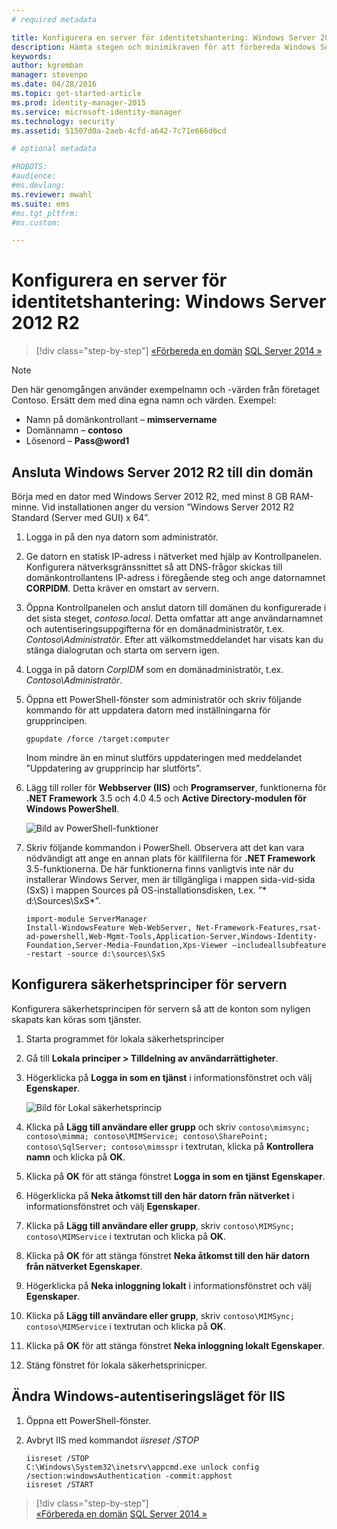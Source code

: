 ```yaml
---
# required metadata

title: Konfigurera en server för identitetshantering: Windows Server 2012 R2 | Microsoft Identity Manager
description: Hämta stegen och minimikraven för att förbereda Windows Server 2012 RS för att arbeta med MIM 2016.
keywords:
author: kgremban
manager: stevenpo
ms.date: 04/28/2016
ms.topic: get-started-article
ms.prod: identity-manager-2015
ms.service: microsoft-identity-manager
ms.technology: security
ms.assetid: 51507d0a-2aeb-4cfd-a642-7c71e666d6cd

# optional metadata

#ROBOTS:
#audience:
#ms.devlang:
ms.reviewer: mwahl
ms.suite: ems
#ms.tgt_pltfrm:
#ms.custom:

---
```


# Konfigurera en server för identitetshantering: Windows Server 2012 R2

>[!div class="step-by-step"]
[«Förbereda en domän](preparing-domain.md)
[SQL Server 2014 »](prepare-server-sql2014.md)

> [!NOTE]
> Den här genomgången använder exempelnamn och -värden från företaget Contoso. Ersätt dem med dina egna namn och värden. Exempel:
> - Namn på domänkontrollant – **mimservername**
> - Domännamn – **contoso**
> - Lösenord – **Pass@word1**

## Ansluta Windows Server 2012 R2 till din domän

Börja med en dator med Windows Server 2012 R2, med minst 8 GB RAM-minne. Vid installationen anger du version ”Windows Server 2012 R2 Standard (Server med GUI) x 64”.

1. Logga in på den nya datorn som administratör.

2. Ge datorn en statisk IP-adress i nätverket med hjälp av Kontrollpanelen. Konfigurera nätverksgränssnittet så att DNS-frågor skickas till domänkontrollantens IP-adress i föregående steg och ange datornamnet **CORPIDM**.  Detta kräver en omstart av servern.

3. Öppna Kontrollpanelen och anslut datorn till domänen du konfigurerade i det sista steget, *contoso.local*.  Detta omfattar att ange användarnamnet och autentiseringsuppgifterna för en domänadministratör, t.ex. *Contoso\Administratör*.  Efter att välkomstmeddelandet har visats kan du stänga dialogrutan och starta om servern igen.

4. Logga in på datorn *CorpIDM* som en domänadministratör, t.ex. *Contoso\Administratör*.

5. Öppna ett PowerShell-fönster som administratör och skriv följande kommando för att uppdatera datorn med inställningarna för grupprincipen.

    ```
    gpupdate /force /target:computer
    ```

    Inom mindre än en minut slutförs uppdateringen med meddelandet ”Uppdatering av grupprincip har slutförts”.

6. Lägg till roller för **Webbserver (IIS)** och **Programserver**, funktionerna för **.NET Framework** 3.5 och 4.0 4.5 och **Active Directory-modulen för Windows PowerShell**.

    ![Bild av PowerShell-funktioner](media/MIM-DeployWS2.png)

7. Skriv följande kommandon i PowerShell. Observera att det kan vara nödvändigt att ange en annan plats för källfilerna för **.NET Framework** 3.5-funktionerna. De här funktionerna finns vanligtvis inte när du installerar Windows Server, men är tillgängliga i mappen sida-vid-sida (SxS) i mappen Sources på OS-installationsdisken, t.ex. ”* d:\Sources\SxS\*”.

    ```
    import-module ServerManager
    Install-WindowsFeature Web-WebServer, Net-Framework-Features,rsat-ad-powershell,Web-Mgmt-Tools,Application-Server,Windows-Identity-Foundation,Server-Media-Foundation,Xps-Viewer –includeallsubfeature -restart -source d:\sources\SxS
    ```

## Konfigurera säkerhetsprinciper för servern

Konfigurera säkerhetsprincipen för servern så att de konton som nyligen skapats kan köras som tjänster.

1. Starta programmet för lokala säkerhetsprinciper

2. Gå till **Lokala principer > Tilldelning av användarrättigheter**.

3. Högerklicka på **Logga in som en tjänst** i informationsfönstret och välj **Egenskaper**.

    ![Bild för Lokal säkerhetsprincip](media/MIM-DeployWS3.png)

4. Klicka på **Lägg till användare eller grupp** och skriv `contoso\mimsync; contoso\mimma; contoso\MIMService; contoso\SharePoint; contoso\SqlServer; contoso\mimsspr` i textrutan, klicka på **Kontrollera namn** och klicka på **OK**.

5. Klicka på **OK** för att stänga fönstret **Logga in som en tjänst Egenskaper**.

6.  Högerklicka på **Neka åtkomst till den här datorn från nätverket** i informationsfönstret och välj **Egenskaper**.

7. Klicka på **Lägg till användare eller grupp**, skriv `contoso\MIMSync; contoso\MIMService` i textrutan och klicka på **OK**.

8. Klicka på **OK** för att stänga fönstret **Neka åtkomst till den här datorn från nätverket Egenskaper**.

9. Högerklicka på **Neka inloggning lokalt** i informationsfönstret och välj **Egenskaper**.

10. Klicka på **Lägg till användare eller grupp**, skriv `contoso\MIMSync; contoso\MIMService` i textrutan och klicka på **OK**.

11. Klicka på **OK** för att stänga fönstret **Neka inloggning lokalt Egenskaper**.

12. Stäng fönstret för lokala säkerhetsprinicper.


## Ändra Windows-autentiseringsläget för IIS

1.  Öppna ett PowerShell-fönster.

2.  Avbryt IIS med kommandot *iisreset /STOP*

    ```
    iisreset /STOP
    C:\Windows\System32\inetsrv\appcmd.exe unlock config /section:windowsAuthentication -commit:apphost
    iisreset /START
    ```

>[!div class="step-by-step"]  
[«Förbereda en domän](preparing-domain.md)
[SQL Server 2014 »](prepare-server-sql2014.md)


<!--HONumber=Apr16_HO4-->


